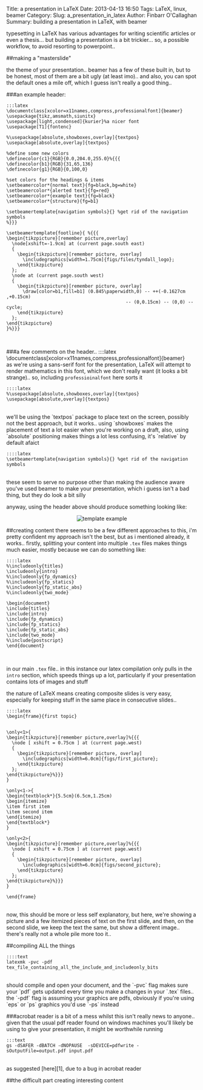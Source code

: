 Title: a presentation in LaTeX
Date: 2013-04-13 16:50
Tags: LaTeX, linux, beamer
Category:
Slug: a_presentation_in_latex
Author: Finbarr O'Callaghan
Summary: building a presentation in LaTeX, with beamer

typesetting in LaTeX has various advantages for writing scientific
articles or even a thesis... but building a presentation is a bit
trickier...  so, a possible workflow, to avoid resorting to powerpoint..

##making a "masterslide"

the theme of your presentation.. beamer has a few of these built in, but
to be honest, most of them are a bit ugly (at least imo).. and also, you
can spot the default ones a mile off, which I guess isn't really a good
thing..  

###an example header:

    :::latex
    \documentclass[xcolor=x11names,compress,professionalfont]{beamer}                                                        
    \usepackage{tikz,amsmath,siunitx}                                                                                                     
    \usepackage[light,condensed]{kurier}%a nicer font                                                                                     
    \usepackage[T1]{fontenc}                                                                                                 

    %\usepackage[absolute,showboxes,overlay]{textpos}                                                                       
    \usepackage[absolute,overlay]{textpos}                                                                                  
   
    %define some new colors
    \definecolor{c1}{RGB}{0.0,204.0,255.0}%{{{                                                                               
    \definecolor{b1}{RGB}{31,65,136}                                                                                         
    \definecolor{g1}{RGB}{0,100,0}                                                                                           

    %set colors for the headings & items 
    \setbeamercolor*{normal text}{fg=black,bg=white}                                                                         
    \setbeamercolor*{alerted text}{fg=red}                                                                                   
    \setbeamercolor*{example text}{fg=black}                                                                                 
    \setbeamercolor*{structure}{fg=b1}                                                                                       

    \setbeamertemplate{navigation symbols}{} %get rid of the navigation symbols
    %}}}                                                                             
    
    \setbeamertemplate{footline}{ %{{{                                                                                       
    \begin{tikzpicture}[remember picture,overlay]                                                                            
      \node[xshift=-1.9cm] at (current page.south east)                                                                      
      {                                                                                                                      
        \begin{tikzpicture}[remember picture, overlay]                                                                       
          \includegraphics[width=1.75cm]{figs/files/tyndall_logo};                                                           
        \end{tikzpicture}                                                                                                    
      };                                                                                                                     
      \node at (current page.south west)                                                                                     
      {                                                                                                                      
        \begin{tikzpicture}[remember picture, overlay]                                                                       
          \draw[color=b1,fill=b1] (0.845\paperwidth,0) -- ++(-0.1627cm ,+0.15cm) 
                                                -- (0,0.15cm) -- (0,0) -- cycle;            
        \end{tikzpicture}                                                                                                    
      };                                                                                                                     
    \end{tikzpicture}                                                                                                        
    }%}}}                                                                                                                    


<br/>


###a few comments on the header..
    ::::latex
    \documentclass[xcolor=x11names,compress,professionalfont]{beamer} 
<br/>
as we're using a sans-serif font for the presentation, LaTeX will attempt to
render mathematics in this font, which we don't really want (it looks a bit
strange)..  so, including `professioinalfont` here sorts it

    ::::latex                                                  
    %\usepackage[absolute,showboxes,overlay]{textpos}                                                                       
    \usepackage[absolute,overlay]{textpos}                                                                                  
<br/>
we'll be using the `textpos` package to place text on the screen, possibly not
the best approach, but it works..  using `showboxes` makes the placement of
text a lot easier when you're working on a draft, also, using `absolute`
positioning makes things a lot less confusing, it's `relative` by default afaict

    ::::latex                                                  
    \setbeamertemplate{navigation symbols}{} %get rid of the navigation symbols
<br/>
these seem to serve no purpose other than making the audience aware you've used
beamer to make your presentation, which i guess isn't a bad thing, but they do
look a bit silly

anyway, using the header above should produce something looking like: 
<p align="center"><img src="/static/images/template.png" alt="template example"/></p>

##creating content
there seems to be a few different approaches to this, i'm pretty confident my approach isn't the best, but as i mentioned already, it works..
firstly, splitting your content into multiple `.tex` files makes things much easier, mostly because we can do something like:

    ::::latex
    %\includeonly{titles}                          
    \includeonly{intro}                           
    %\includeonly{fp_dynamics}                     
    %\includeonly{fp_statics}                      
    %\includeonly{fp_static_abs}                   
    %\includeonly{two_mode}                        
    
    \begin{document}                               
    \include{titles}                               
    \include{intro}                                
    \include{fp_dynamics}                          
    \include{fp_statics}                           
    \include{fp_static_abs}                        
    \include{two_mode}                             
    %\include{postscript}                          
    \end{document}                                 
<br/>

in our main `.tex` file.. in this instance our latex compilation only pulls in
the `intro` section, which speeds things up a lot, particularly if your
presentation contains lots of images and stuff 

the nature of LaTeX means creating composite slides is very easy, especially
for keeping stuff in the same place in consecutive slides.. 

    ::::latex
    \begin{frame}{first topic}


    \only<1>{
    \begin{tikzpicture}[remember picture,overlay]%{{{                                                               
      \node [ xshift = 0.75cm ] at (current page.west)                                                              
      {                                                                                                             
        \begin{tikzpicture}[remember picture, overlay]                                                              
          \includegraphics[width=6.0cm]{figs/first_picture};       
        \end{tikzpicture}                                                                                           
      };                                                                                                            
    \end{tikzpicture}%}}}                                                                                           
    }

    \only<1->{ 
    \begin{textblock*}{5.5cm}(6.5cm,1.25cm)
    \begin{itemize}
    \item first item
    \item second item
    \end{itemize}
    \end{textblock*}
    }

    \only<2>{
    \begin{tikzpicture}[remember picture,overlay]%{{{                                                               
      \node [ xshift = 0.75cm ] at (current page.west)                                                              
      {                                                                                                             
        \begin{tikzpicture}[remember picture, overlay]                                                              
          \includegraphics[width=6.0cm]{figs/second_picture};       
        \end{tikzpicture}                                                                                           
      };                                                                                                            
    \end{tikzpicture}%}}}                                                                                           
    }

    \end{frame}
<br/>
now, this should be more or less self explanatory, but here, we're showing a
picture and a few itemized pieces of text on the first slide, and then, on the
second slide, we keep the text the same, but show a different image.. there's
really not a whole pile more too it..

##compiling ALL the things

    ::::text
    latexmk -pvc -pdf tex_file_containing_all_the_include_and_includeonly_bits
<br/>
should compile and open your document, and the `-pvc` flag makes sure your
`pdf` gets updated every time you make a changes in your `.tex` files.. the
`-pdf` flag is assuming your graphics are pdfs, obviously if you're using `eps`
or `ps` graphics you'd use `-ps` instead

###acrobat reader is a bit of a mess
whilst this isn't really news to anyone.. given that the usual pdf reader found
on windows machines you'll likely be using to give your presentation, it might
be worthwhile running 

    :::text
    gs -dSAFER -dBATCH -dNOPAUSE  -sDEVICE=pdfwrite -sOutputFile=output.pdf input.pdf
<br/>
as suggested [here][1], due to a bug in acrobat reader

##the difficult part
creating interesting content

[1]: http://tex.stackexchange.com/q/64448
